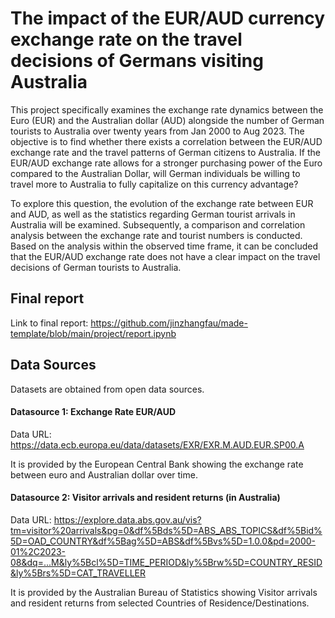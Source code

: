 # The impact of the EUR/AUD currency exchange rate on the travel decisions of Germans visiting Australia

This project specifically examines the exchange rate dynamics between the Euro (EUR) and the Australian dollar (AUD) alongside the number of German tourists to Australia over twenty years from Jan 2000 to Aug 2023. The objective is to find whether there exists a correlation between the EUR/AUD exchange rate and the travel patterns of German citizens to Australia. If the EUR/AUD exchange rate allows for a stronger purchasing power of the Euro compared to the Australian Dollar, will German individuals be willing to travel more to Australia to fully capitalize on this currency advantage?

To explore this question, the evolution of the exchange rate between EUR and AUD, as well as the statistics regarding German tourist arrivals in Australia will be examined. Subsequently, a comparison and correlation analysis between the exchange rate and tourist numbers is conducted. Based on the analysis within the observed time frame, it can be concluded that the EUR/AUD exchange rate does not have a clear impact on the travel decisions of German tourists to Australia.

## Final report
Link to final report: https://github.com/jinzhangfau/made-template/blob/main/project/report.ipynb

## Data Sources

Datasets are obtained from open data sources.

#### Datasource 1: Exchange Rate EUR/AUD 

Data URL: https://data.ecb.europa.eu/data/datasets/EXR/EXR.M.AUD.EUR.SP00.A 

It is provided by the European Central Bank showing the exchange rate between euro and Australian dollar over time.

#### Datasource 2: Visitor arrivals and resident returns (in Australia) 

Data URL: https://explore.data.abs.gov.au/vis?tm=visitor%20arrivals&pg=0&df%5Bds%5D=ABS_ABS_TOPICS&df%5Bid%5D=OAD_COUNTRY&df%5Bag%5D=ABS&df%5Bvs%5D=1.0.0&pd=2000-01%2C2023-08&dq=...M&ly%5Bcl%5D=TIME_PERIOD&ly%5Brw%5D=COUNTRY_RESID&ly%5Brs%5D=CAT_TRAVELLER 

It is provided by the Australian Bureau of Statistics showing Visitor arrivals and resident returns from selected Countries of Residence/Destinations.

